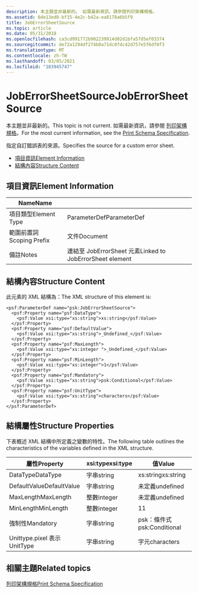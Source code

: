 ```yaml
---
description: 本主題並非最新的。 如需最新資訊，請參閱列印架構規格。
ms.assetid: 6de13ed8-bf15-4e2c-b42a-ea8178a6b5f9
title: JobErrorSheetSource
ms.topic: article
ms.date: 05/31/2018
ms.openlocfilehash: ca3cd991772b902239914d02d1bfa57d5ef03374
ms.sourcegitcommit: de72a1294df274b0a71dc0fdc42d757e5f6df0f3
ms.translationtype: MT
ms.contentlocale: zh-TW
ms.lasthandoff: 03/05/2021
ms.locfileid: "103945747"
---
```

# <a name="joberrorsheetsource"></a><span data-ttu-id="3352e-104">JobErrorSheetSource</span><span class="sxs-lookup"><span data-stu-id="3352e-104">JobErrorSheetSource</span></span>

<span data-ttu-id="3352e-105">本主題並非最新的。</span><span class="sxs-lookup"><span data-stu-id="3352e-105">This topic is not current.</span></span> <span data-ttu-id="3352e-106">如需最新資訊，請參閱 [列印架構規格](https://download.microsoft.com/download/D/E/C/DECA6E6B-3E81-48E7-B7EF-6D92A547D03C/print-schema-spec-2-0.zip)。</span><span class="sxs-lookup"><span data-stu-id="3352e-106">For the most current information, see the [Print Schema Specification](https://download.microsoft.com/download/D/E/C/DECA6E6B-3E81-48E7-B7EF-6D92A547D03C/print-schema-spec-2-0.zip).</span></span>

<span data-ttu-id="3352e-107">指定自訂錯誤表的來源。</span><span class="sxs-lookup"><span data-stu-id="3352e-107">Specifies the source for a custom error sheet.</span></span>

-   [<span data-ttu-id="3352e-108">項目資訊</span><span class="sxs-lookup"><span data-stu-id="3352e-108">Element Information</span></span>](#element-information)
-   [<span data-ttu-id="3352e-109">結構內容</span><span class="sxs-lookup"><span data-stu-id="3352e-109">Structure Content</span></span>](#structure-content)

## <a name="element-information"></a><span data-ttu-id="3352e-110">項目資訊</span><span class="sxs-lookup"><span data-stu-id="3352e-110">Element Information</span></span>



| <span data-ttu-id="3352e-111">Name</span><span class="sxs-lookup"><span data-stu-id="3352e-111">Name</span></span>                       |                                            |
|----------------------------|--------------------------------------------|
| <span data-ttu-id="3352e-112">項目類型</span><span class="sxs-lookup"><span data-stu-id="3352e-112">Element Type</span></span> <br/>   | <span data-ttu-id="3352e-113">ParameterDef</span><span class="sxs-lookup"><span data-stu-id="3352e-113">ParameterDef</span></span><br/>                    |
| <span data-ttu-id="3352e-114">範圍前置詞</span><span class="sxs-lookup"><span data-stu-id="3352e-114">Scoping Prefix</span></span> <br/> | <span data-ttu-id="3352e-115">文件</span><span class="sxs-lookup"><span data-stu-id="3352e-115">Document</span></span><br/>                        |
| <span data-ttu-id="3352e-116">備註</span><span class="sxs-lookup"><span data-stu-id="3352e-116">Notes</span></span> <br/>          | <span data-ttu-id="3352e-117">連結至 JobErrorSheet 元素</span><span class="sxs-lookup"><span data-stu-id="3352e-117">Linked to JobErrorSheet element</span></span><br/> |



 

## <a name="structure-content"></a><span data-ttu-id="3352e-118">結構內容</span><span class="sxs-lookup"><span data-stu-id="3352e-118">Structure Content</span></span>

<span data-ttu-id="3352e-119">此元素的 XML 結構為：</span><span class="sxs-lookup"><span data-stu-id="3352e-119">The XML structure of this element is:</span></span>

``` syntax
<psf:ParameterDef name="psk:JobErrorSheetSource">
  <psf:Property name="psf:DataType">
    <psf:Value xsi:type="xs:string">xs:string</psf:Value>
  </psf:Property>
  <psf:Property name="psf:DefaultValue">
    <psf:Value xsi:type="xs:string">_Undefined_</psf:Value>
  </psf:Property>
  <psf:Property name="psf:MaxLength">
    <psf:Value xsi:type="xs:integer ">_Undefined_</psf:Value>
  </psf:Property>
  <psf:Property name="psf:MinLength">
    <psf:Value xsi:type="xs:integer">1</psf:Value>
  </psf:Property>
  <psf:Property name="psf:Mandatory">
    <psf:Value xsi:type="xs:string">psk:Conditional</psf:Value>
  </psf:Property>
  <psf:Property name="psf:UnitType">
    <psf:Value xsi:type="xs:string">characters</psf:Value>
  </psf:Property>
</psf:ParameterDef>      
```

## <a name="structure-properties"></a><span data-ttu-id="3352e-120">結構屬性</span><span class="sxs-lookup"><span data-stu-id="3352e-120">Structure Properties</span></span>

<span data-ttu-id="3352e-121">下表概述 XML 結構中所定義之變數的特性。</span><span class="sxs-lookup"><span data-stu-id="3352e-121">The following table outlines the characteristics of the variables defined in the XML structure.</span></span>



| <span data-ttu-id="3352e-122">屬性</span><span class="sxs-lookup"><span data-stu-id="3352e-122">Property</span></span>                | <span data-ttu-id="3352e-123">xsi:type</span><span class="sxs-lookup"><span data-stu-id="3352e-123">xsi:type</span></span>           | <span data-ttu-id="3352e-124">值</span><span class="sxs-lookup"><span data-stu-id="3352e-124">Value</span></span>                      |
|-------------------------|--------------------|----------------------------|
| <span data-ttu-id="3352e-125">DataType</span><span class="sxs-lookup"><span data-stu-id="3352e-125">DataType</span></span><br/>     | <span data-ttu-id="3352e-126">字串</span><span class="sxs-lookup"><span data-stu-id="3352e-126">string</span></span><br/>  | <span data-ttu-id="3352e-127">xs:string</span><span class="sxs-lookup"><span data-stu-id="3352e-127">xs:string</span></span><br/>       |
| <span data-ttu-id="3352e-128">DefaultValue</span><span class="sxs-lookup"><span data-stu-id="3352e-128">DefaultValue</span></span><br/> | <span data-ttu-id="3352e-129">字串</span><span class="sxs-lookup"><span data-stu-id="3352e-129">string</span></span><br/>  | <span data-ttu-id="3352e-130">未定義</span><span class="sxs-lookup"><span data-stu-id="3352e-130">undefined</span></span><br/>       |
| <span data-ttu-id="3352e-131">MaxLength</span><span class="sxs-lookup"><span data-stu-id="3352e-131">MaxLength</span></span><br/>    | <span data-ttu-id="3352e-132">整數</span><span class="sxs-lookup"><span data-stu-id="3352e-132">integer</span></span><br/> | <span data-ttu-id="3352e-133">未定義</span><span class="sxs-lookup"><span data-stu-id="3352e-133">undefined</span></span><br/>       |
| <span data-ttu-id="3352e-134">MinLength</span><span class="sxs-lookup"><span data-stu-id="3352e-134">MinLength</span></span><br/>    | <span data-ttu-id="3352e-135">整數</span><span class="sxs-lookup"><span data-stu-id="3352e-135">integer</span></span><br/> | <span data-ttu-id="3352e-136">1</span><span class="sxs-lookup"><span data-stu-id="3352e-136">1</span></span><br/>               |
| <span data-ttu-id="3352e-137">強制性</span><span class="sxs-lookup"><span data-stu-id="3352e-137">Mandatory</span></span><br/>    | <span data-ttu-id="3352e-138">字串</span><span class="sxs-lookup"><span data-stu-id="3352e-138">string</span></span><br/>  | <span data-ttu-id="3352e-139">psk：條件式</span><span class="sxs-lookup"><span data-stu-id="3352e-139">psk:Conditional</span></span><br/> |
| <span data-ttu-id="3352e-140">Unittype.pixel 表示</span><span class="sxs-lookup"><span data-stu-id="3352e-140">UnitType</span></span><br/>     | <span data-ttu-id="3352e-141">字串</span><span class="sxs-lookup"><span data-stu-id="3352e-141">string</span></span><br/>  | <span data-ttu-id="3352e-142">字元</span><span class="sxs-lookup"><span data-stu-id="3352e-142">characters</span></span><br/>      |



 

## <a name="related-topics"></a><span data-ttu-id="3352e-143">相關主題</span><span class="sxs-lookup"><span data-stu-id="3352e-143">Related topics</span></span>

<dl> <dt>

[<span data-ttu-id="3352e-144">列印架構規格</span><span class="sxs-lookup"><span data-stu-id="3352e-144">Print Schema Specification</span></span>](https://download.microsoft.com/download/D/E/C/DECA6E6B-3E81-48E7-B7EF-6D92A547D03C/print-schema-spec-2-0.zip)
</dt> </dl>

 

 




